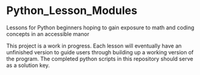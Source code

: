 # Python_Lesson_Modules
Lessons for Python beginners hoping to gain exposure to math and coding
concepts in an accessible manor

This project is a work in progress. Each lesson will eventually have an
unfinished version to guide users through building up a working version
of the program. The completed python scripts in this repository should
serve as a solution key.
